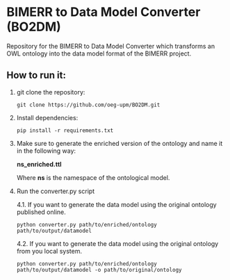 # BIMERR to Data Model Converter (BO2DM)

Repository for the BIMERR to Data Model Converter which transforms an OWL ontology into the data model format of the BIMERR project.

## How to run it:

1. git clone the repository:

    `git clone https://github.com/oeg-upm/BO2DM.git`

2. Install dependencies:

    `pip install -r requirements.txt`

3. Make sure to generate the enriched version of the ontology and name it in the following way:

    **ns_enriched.ttl**
    
    Where **ns** is the namespace of the ontological model.

4. Run the converter.py script

    4.1. If you want to generate the data model using the original ontology published online.

    `python converter.py path/to/enriched/ontology path/to/output/datamodel`

    4.2. If you want to generate the data model using the original ontology from you local system.

    `python converter.py path/to/enriched/ontology path/to/output/datamodel -o path/to/original/ontology`